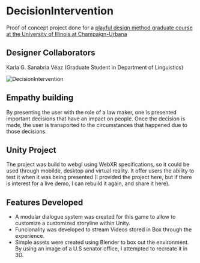# DecisionIntervention
Proof of concept project done for a [playful design method graduate course at the University of Illinois at Champaign-Urbana](https://ischool.illinois.edu/degrees-programs/courses/is436)

## Designer Collaborators
Karla G. Sanabria Véaz  (Graduate Student in Department of Linguistics)

![DecisionIntervention](MyRepoFiles/gameWalkthrough.gif)

## Empathy building 
By presenting the user with the role of a law maker, one is presented important decisions that have an impact on people. Once the decision is made, the user is transported to the circumstances that happened due to those decisions.

## Unity Project
The project was build to webgl using WebXR specifications, so it could be used through mobilde, desktop and virtual reality. It offer users the ability to test it when it was being presented (I provided the project here, but if there is interest for a live demo, I can rebuild it again, and share it here).

## Features Developed
- A modular dialogue system was created for this game to allow to customize a customized storyline within Unity.
- Funcionality was developed to stream Videos stored in Box through the experience.
- Simple assets were created using Blender to box out the environment. By using an image of a U.S senator office, I attempted to recreate it in 3D. 


